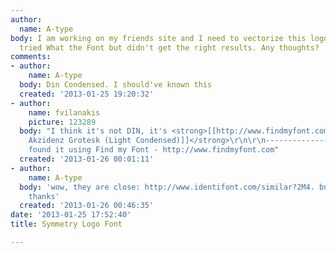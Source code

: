 ```yaml
---
author:
  name: A-type
body: I am working on my friends site and I need to vectorize this logo for her. I
  tried What the Font but didn't get the right results. Any thoughts?
comments:
- author:
    name: A-type
  body: Din Condensed. I should've known this
  created: '2013-01-25 19:20:32'
- author:
    name: fvilanakis
    picture: 123289
  body: "I think it's not DIN, it's <strong>[[http://www.findmyfont.com/index.php/fonts/font-preview?fset=Adobe&ffam=Berthold%20Akzidenz%20Grotesk%20-%20Light%20Condensed&fid=4e7ffd202150450e7b09c6a3ca991409&fsize=60&text=symmetry&fit=1|Berthold
    Akzidenz Grotesk (Light Condensed)]]</strong>\r\n\r\n-----------------------------------------------\r\nI
    found it using Find my Font - http://www.findmyfont.com"
  created: '2013-01-26 00:01:11'
- author:
    name: A-type
  body: 'wow, they are close: http://www.identifont.com/similar?2M4. but you''re right,
    thanks'
  created: '2013-01-26 00:46:35'
date: '2013-01-25 17:52:40'
title: Symmetry Logo Font

---
```

